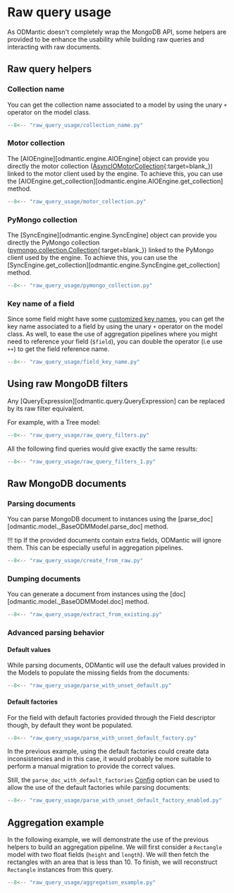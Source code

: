 # Raw query usage

As ODMantic doesn't completely wrap the MongoDB API, some helpers are provided to be
enhance the usability while building raw queries and interacting with raw documents.

## Raw query helpers

### Collection name
You can get the collection name associated to a model by using the unary `+` operator on
the model class.
```python linenums="1"
--8<-- "raw_query_usage/collection_name.py"
```

### Motor collection
The [AIOEngine][odmantic.engine.AIOEngine] object can provide you directly the motor
collection
([AsyncIOMotorCollection](https://motor.readthedocs.io/en/stable/api-asyncio/asyncio_motor_collection.html){:target=blank_})
linked to the motor client used by the engine. To achieve this, you can use the
[AIOEngine.get_collection][odmantic.engine.AIOEngine.get_collection] method.

```python linenums="1" hl_lines="9"
--8<-- "raw_query_usage/motor_collection.py"
```

### PyMongo collection
The [SyncEngine][odmantic.engine.SyncEngine] object can provide you directly the PyMongo
collection
([pymongo.collection.Collection](https://pymongo.readthedocs.io/en/stable/api/pymongo/collection.html){:target=blank_})
linked to the PyMongo client used by the engine. To achieve this, you can use the
[SyncEngine.get_collection][odmantic.engine.SyncEngine.get_collection] method.

```python linenums="1" hl_lines="9"
--8<-- "raw_query_usage/pymongo_collection.py"
```

### Key name of a field
Since some field might have some [customized key names](fields.md#document-structure),
you can get the key name associated to a field by using the unary `+` operator on the
model class. As well, to ease the use of aggregation pipelines where you might need to
reference your field (`$field`), you can double the operator (i.e use `++`) to get the
field reference name.

```python linenums="1"
--8<-- "raw_query_usage/field_key_name.py"
```

## Using raw MongoDB filters
Any [QueryExpression][odmantic.query.QueryExpression] can be replaced by its raw filter
equivalent.

For example, with a Tree model:

```python linenums="1"
--8<-- "raw_query_usage/raw_query_filters.py"
```

All the following find queries would give exactly the same results:
```python
--8<-- "raw_query_usage/raw_query_filters_1.py"
```

## Raw MongoDB documents
### Parsing documents
You can parse MongoDB document to instances using the
[parse_doc][odmantic.model._BaseODMModel.parse_doc] method.

!!! tip
    If the provided documents contain extra fields, ODMantic will ignore them. This can
    be especially useful in aggregation pipelines.

```python linenums="1" hl_lines="20 27 38-39 44"
--8<-- "raw_query_usage/create_from_raw.py"
```


### Dumping documents
You can generate a document from instances using the
[doc][odmantic.model._BaseODMModel.doc] method.
```python linenums="1" hl_lines="20 27 38-39 44"
--8<-- "raw_query_usage/extract_from_existing.py"
```

### Advanced parsing behavior

#### Default values
While parsing documents, ODMantic will use the default values provided in the Models to populate the missing fields from the documents:

```python linenums="1" hl_lines="8 11 18"
--8<-- "raw_query_usage/parse_with_unset_default.py"
```

#### Default factories

For the field with default factories provided through the Field descriptor though, by
default they wont be populated.

```python linenums="1" hl_lines="12 15 21-24"
--8<-- "raw_query_usage/parse_with_unset_default_factory.py"
```

In the previous example, using the default factories could create data inconsistencies
and in this case, it would probably be more suitable to perform a manual migration to
provide the correct values.

Still, the `parse_doc_with_default_factories`
[Config](modeling.md#advanced-configuration) option can be used to allow the use of the
default factories while parsing documents:

```python linenums="1" hl_lines="12 15 18 25"
--8<-- "raw_query_usage/parse_with_unset_default_factory_enabled.py"
```

## Aggregation example
In the following example, we will demonstrate the use of the previous helpers to build
an aggregation pipeline. We will first consider a `Rectangle` model with two float
fields (`height` and `length`). We will then fetch the rectangles with an area that is
less than 10. To finish, we will reconstruct `Rectangle` instances from this query.

```python linenums="1" hl_lines="20 27 38-39 44"
--8<-- "raw_query_usage/aggregation_example.py"
```
